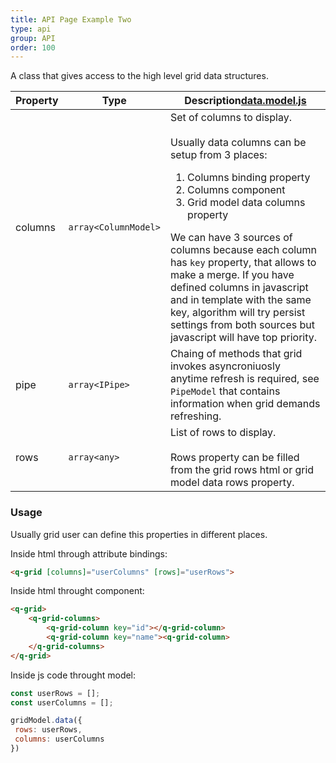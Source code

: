 ```yaml
---
title: API Page Example Two
type: api
group: API
order: 100
---
```



A class that gives access to the high level grid data structures.



Property|Type|<span>Description</span><a class="github-link2" target="_blank" href="https://github.com/qgrid/ng/blob/master/core/data/data.model.js"><span>data.model.js</span></a>
---|---|---
columns|`array<ColumnModel>`|Set of columns to display.<br /><br />Usually data columns can be setup from 3 places:<ol><li>Columns binding property</li><li>Columns component</li><li>Grid model data columns property</li></ol>We can have 3 sources of columns because each column has `key` property, that allows to make a merge. If you have defined columns in javascript and in template with the same key, algorithm will try persist settings from both sources but javascript will have top priority.
pipe|`array<IPipe>`|Chaing of methods that grid invokes asyncroniuosly anytime refresh is required, see `PipeModel` that contains information when grid demands refreshing.
rows|`array<any>`|List of rows to display.<br /><br />Rows property can be filled from the grid rows html or grid model data rows property.

### Usage

Usually grid user can define this properties in different places.

Inside html through attribute bindings:

```html
<q-grid [columns]="userColumns" [rows]="userRows">
```

Inside html throught component:
```html
<q-grid>
	<q-grid-columns>
		<q-grid-column key="id"></q-grid-column>
		<q-grid-column key="name"><q-grid-column>
	</q-grid-columns>
</q-grid>
```

Inside js code throught model:
```javascript
const userRows = [];
const userColumns = [];

gridModel.data({
 rows: userRows,
 columns: userColumns
})
```
